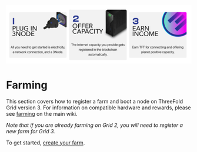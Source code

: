 ![](img/farming_.png)

# Farming

This section covers how to register a farm and boot a node on ThreeFold Grid version 3. For information on compatible hardware and rewards, please see [farming](!@threefold:farming_intro) on the main wiki.

*Note that if you are already farming on Grid 2, you will need to register a new farm for Grid 3.*

To get started, [create your farm](create_farm).